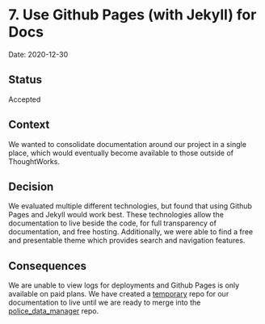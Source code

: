 # 7. Use Github Pages (with Jekyll) for Docs

Date: 2020-12-30

## Status

Accepted

## Context

We wanted to consolidate documentation around our project in a single place, which would eventually become available to those outside of ThoughtWorks.

## Decision

We evaluated multiple different technologies, but found that using Github Pages and Jekyll would work best. These technologies allow the documentation to live beside the code, for full transparency of documentation, and free hosting. Additionally, we were able to find a free and presentable theme which provides search and navigation features.  

## Consequences

We are unable to view logs for deployments and Github Pages is only available on paid plans. We have created a [temporary](https://github.com/PublicDataWorks/pdm-docs) repo for our documentation to live until we are ready to merge into the [police_data_manager](https://github.com/PublicDataWorks/police_data_manager) repo.